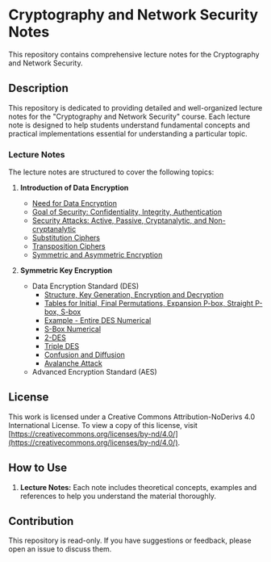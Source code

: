# Cryptography and Network Security Notes

This repository contains comprehensive lecture notes for the Cryptography and Network Security.
## Description

This repository is dedicated to providing detailed and well-organized lecture notes for the "Cryptography and Network Security" course. Each lecture note is designed to help students understand fundamental concepts and practical implementations essential for understanding a particular topic.

### Lecture Notes

The lecture notes are structured to cover the following topics:

1. **Introduction of Data Encryption**
    - [Need for Data Encryption](https://github.com/leenanadkar/Cryptography-and-Network-Security-Notes/blob/main/Need%20for%20Data%20Encryption)
    - [Goal of Security: Confidentiality, Integrity, Authentication](https://github.com/leenanadkar/Cryptography-and-Network-Security-Notes/blob/main/Goal%20of%20Security%3A%20Confidentiality%2C%20Integrity%2C%20Authentication)
    - [Security Attacks: Active, Passive, Cryptanalytic, and Non-cryptanalytic](https://github.com/leenanadkar/Cryptography-and-Network-Security-Notes/commit/b38b91dbe06b2d9839bd6a7504293ec1ff913de1)
    - [Substitution Ciphers](https://github.com/leenanadkar/Cryptography-and-Network-Security-Notes/blob/main/Substitution%20Ciphers)
    - [Transposition Ciphers](https://github.com/leenanadkar/Cryptography-and-Network-Security-Notes/blob/main/Transposition%20Ciphers)
    - [Symmetric and Asymmetric Encryption](https://github.com/leenanadkar/Cryptography-and-Network-Security-Notes/blob/main/Symmetric%20and%20Asymmetric%20Encryptions)

2. **Symmetric Key Encryption**
    - Data Encryption Standard (DES)
        - [Structure, Key Generation, Encryption and Decryption](https://github.com/leenanadkar/Cryptography-and-Network-Security-Notes/blob/main/DES_Structure%2C%20Key%20Generation%2C%20Encryption%20and%20Decryption)
        - [Tables for Initial, Final Permutations, Expansion P-box, Straight P-box, S-box](https://github.com/leenanadkar/Cryptography-and-Network-Security-Notes/blob/main/DES%20Tables)
        - [Example - Entire DES Numerical](https://github.com/leenanadkar/Cryptography-and-Network-Security-Notes/blob/main/Complete%20DES%20Numerical)
        - [S-Box Numerical](https://github.com/leenanadkar/Cryptography-and-Network-Security-Notes/blob/main/SBox%20Numerical)
        - [2-DES](https://github.com/leenanadkar/Cryptography-and-Network-Security-Notes/blob/main/2-DES)
        - [Triple DES](https://github.com/leenanadkar/Cryptography-and-Network-Security-Notes/blob/main/Triple%20DES)
        - [Confusion and Diffusion](https://github.com/leenanadkar/Cryptography-and-Network-Security-Notes/blob/main/ConfusionDiffusion)
        - [Avalanche Attack](https://github.com/leenanadkar/Cryptography-and-Network-Security-Notes/blob/main/Avalanche%20attack)
    - Advanced Encryption Standard (AES)
## License

This work is licensed under a Creative Commons Attribution-NoDerivs 4.0 International License. To view a copy of this license, visit [https://creativecommons.org/licenses/by-nd/4.0/](https://creativecommons.org/licenses/by-nd/4.0/).

## How to Use

1. **Lecture Notes:** Each note includes theoretical concepts, examples and references to help you understand the material thoroughly.

## Contribution

This repository is read-only. If you have suggestions or feedback, please open an issue to discuss them.
